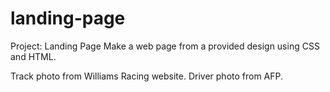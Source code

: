 # landing-page
Project: Landing Page
Make a web page from a provided design using CSS and HTML.

Track photo from Williams Racing website.
Driver photo from AFP.